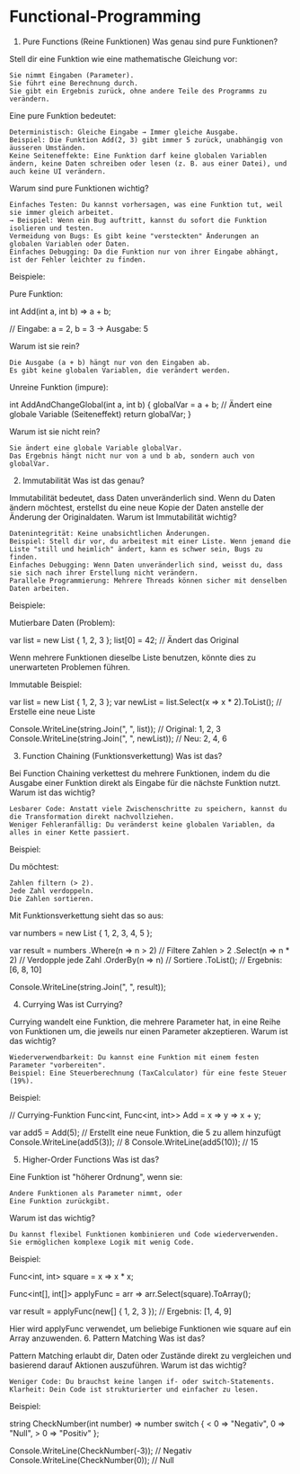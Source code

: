 # Functional-Programming

1. Pure Functions (Reine Funktionen)
Was genau sind pure Funktionen?

Stell dir eine Funktion wie eine mathematische Gleichung vor:

    Sie nimmt Eingaben (Parameter).
    Sie führt eine Berechnung durch.
    Sie gibt ein Ergebnis zurück, ohne andere Teile des Programms zu verändern.

Eine pure Funktion bedeutet:

    Deterministisch: Gleiche Eingabe → Immer gleiche Ausgabe.
    Beispiel: Die Funktion Add(2, 3) gibt immer 5 zurück, unabhängig von äusseren Umständen.
    Keine Seiteneffekte: Eine Funktion darf keine globalen Variablen ändern, keine Daten schreiben oder lesen (z. B. aus einer Datei), und auch keine UI verändern.

Warum sind pure Funktionen wichtig?

    Einfaches Testen: Du kannst vorhersagen, was eine Funktion tut, weil sie immer gleich arbeitet.
    → Beispiel: Wenn ein Bug auftritt, kannst du sofort die Funktion isolieren und testen.
    Vermeidung von Bugs: Es gibt keine "versteckten" Änderungen an globalen Variablen oder Daten.
    Einfaches Debugging: Da die Funktion nur von ihrer Eingabe abhängt, ist der Fehler leichter zu finden.

Beispiele:

Pure Funktion:

int Add(int a, int b) => a + b; 

// Eingabe: a = 2, b = 3 → Ausgabe: 5

Warum ist sie rein?

    Die Ausgabe (a + b) hängt nur von den Eingaben ab.
    Es gibt keine globalen Variablen, die verändert werden.

Unreine Funktion (impure):

int AddAndChangeGlobal(int a, int b)
{
    globalVar = a + b; // Ändert eine globale Variable (Seiteneffekt)
    return globalVar;
}

Warum ist sie nicht rein?

    Sie ändert eine globale Variable globalVar.
    Das Ergebnis hängt nicht nur von a und b ab, sondern auch von globalVar.

2. Immutabilität
Was ist das genau?

Immutabilität bedeutet, dass Daten unveränderlich sind. Wenn du Daten ändern möchtest, erstellst du eine neue Kopie der Daten anstelle der Änderung der Originaldaten.
Warum ist Immutabilität wichtig?

    Datenintegrität: Keine unabsichtlichen Änderungen.
    Beispiel: Stell dir vor, du arbeitest mit einer Liste. Wenn jemand die Liste "still und heimlich" ändert, kann es schwer sein, Bugs zu finden.
    Einfaches Debugging: Wenn Daten unveränderlich sind, weisst du, dass sie sich nach ihrer Erstellung nicht verändern.
    Parallele Programmierung: Mehrere Threads können sicher mit denselben Daten arbeiten.

Beispiele:

Mutierbare Daten (Problem):

var list = new List<int> { 1, 2, 3 };
list[0] = 42; // Ändert das Original

Wenn mehrere Funktionen dieselbe Liste benutzen, könnte dies zu unerwarteten Problemen führen.

Immutable Beispiel:

var list = new List<int> { 1, 2, 3 };
var newList = list.Select(x => x * 2).ToList(); // Erstelle eine neue Liste

Console.WriteLine(string.Join(", ", list));    // Original: 1, 2, 3
Console.WriteLine(string.Join(", ", newList)); // Neu: 2, 4, 6

3. Function Chaining (Funktionsverkettung)
Was ist das?

Bei Function Chaining verkettest du mehrere Funktionen, indem du die Ausgabe einer Funktion direkt als Eingabe für die nächste Funktion nutzt.
Warum ist das wichtig?

    Lesbarer Code: Anstatt viele Zwischenschritte zu speichern, kannst du die Transformation direkt nachvollziehen.
    Weniger Fehleranfällig: Du veränderst keine globalen Variablen, da alles in einer Kette passiert.

Beispiel:

Du möchtest:

    Zahlen filtern (> 2).
    Jede Zahl verdoppeln.
    Die Zahlen sortieren.

Mit Funktionsverkettung sieht das so aus:

var numbers = new List<int> { 1, 2, 3, 4, 5 };

var result = numbers
    .Where(n => n > 2)   // Filtere Zahlen > 2
    .Select(n => n * 2)  // Verdopple jede Zahl
    .OrderBy(n => n)     // Sortiere
    .ToList();           // Ergebnis: [6, 8, 10]

Console.WriteLine(string.Join(", ", result));

4. Currying
Was ist Currying?

Currying wandelt eine Funktion, die mehrere Parameter hat, in eine Reihe von Funktionen um, die jeweils nur einen Parameter akzeptieren.
Warum ist das wichtig?

    Wiederverwendbarkeit: Du kannst eine Funktion mit einem festen Parameter "vorbereiten".
    Beispiel: Eine Steuerberechnung (TaxCalculator) für eine feste Steuer (19%).

Beispiel:

// Currying-Funktion
Func<int, Func<int, int>> Add = x => y => x + y;

var add5 = Add(5);  // Erstellt eine neue Funktion, die 5 zu allem hinzufügt
Console.WriteLine(add5(3)); // 8
Console.WriteLine(add5(10)); // 15

5. Higher-Order Functions
Was ist das?

Eine Funktion ist "höherer Ordnung", wenn sie:

    Andere Funktionen als Parameter nimmt, oder
    Eine Funktion zurückgibt.

Warum ist das wichtig?

    Du kannst flexibel Funktionen kombinieren und Code wiederverwenden.
    Sie ermöglichen komplexe Logik mit wenig Code.

Beispiel:

Func<int, int> square = x => x * x;

Func<int[], int[]> applyFunc = arr => arr.Select(square).ToArray();

var result = applyFunc(new[] { 1, 2, 3 }); // Ergebnis: [1, 4, 9]

Hier wird applyFunc verwendet, um beliebige Funktionen wie square auf ein Array anzuwenden.
6. Pattern Matching
Was ist das?

Pattern Matching erlaubt dir, Daten oder Zustände direkt zu vergleichen und basierend darauf Aktionen auszuführen.
Warum ist das wichtig?

    Weniger Code: Du brauchst keine langen if- oder switch-Statements.
    Klarheit: Dein Code ist strukturierter und einfacher zu lesen.

Beispiel:

string CheckNumber(int number) => number switch
{
    < 0 => "Negativ",
    0 => "Null",
    > 0 => "Positiv"
};

Console.WriteLine(CheckNumber(-3)); // Negativ
Console.WriteLine(CheckNumber(0));  // Null
